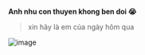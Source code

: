 **Anh nhu con thuyen khong ben doi 😭**
> xin hãy là em của ngày hôm qua

![image](https://github.com/num153/Ky_thuat_MT/assets/157980092/1cc82252-62c8-4445-893b-206100ae8132)

